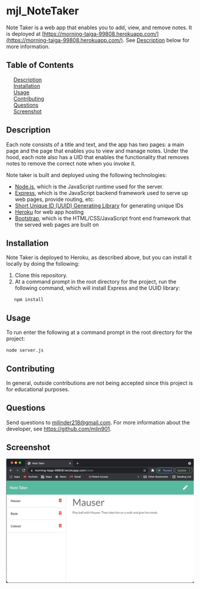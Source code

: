 # mjl_NoteTaker

Note Taker is a web app that enables you to add, view, and remove notes. It is deployed at [https://morning-taiga-99808.herokuapp.com/](https://morning-taiga-99808.herokuapp.com/). See [Description](#description) below for more information.

## Table of Contents

&nbsp;&nbsp;&nbsp;&nbsp;&nbsp;[Description](#description)<br/>
&nbsp;&nbsp;&nbsp;&nbsp;&nbsp;[Installation](#installation)<br/>
&nbsp;&nbsp;&nbsp;&nbsp;&nbsp;[Usage](#usage)<br/>
&nbsp;&nbsp;&nbsp;&nbsp;&nbsp;[Contributing](#contributing)<br/>
&nbsp;&nbsp;&nbsp;&nbsp;&nbsp;[Questions](#questions)<br/>
&nbsp;&nbsp;&nbsp;&nbsp;&nbsp;[Screenshot](#screenshot)<br/>

## Description

Each note consists of a title and text, and the app has two pages: a main page and the page that enables you to view and manage notes. Under the hood, each note also has a UID that enables the functionality that removes notes to remove the correct note when you invoke it.

Note taker is built and deployed using the following technologies:

- [Node.js](https://nodejs.org/), which is the JavaScript runtime used for the server.
- [Express](https://expressjs.com/), which is the JavaScript backend framework used to serve up web pages, provide routing, etc.
- [Short Unique ID (UUID) Generating Library](https://www.npmjs.com/package/short-unique-id) for generating unique IDs
- [Heroku](https://www.heroku.com/) for web app hosting
- [Bootstrap](https://getbootstrap.com/), which is the HTML/CSS/JavaScript front end framework that the served web pages are built on

## Installation 

Note Taker is deployed to Heroku, as described above, but you can install it locally by doing the following:

1. Clone this repository.
2. At a command prompt in the root directory for the project, run the following command, which will install Express and the UUID library:
```
   npm install
```

## Usage 

To run enter the following at a command prompt in the root directory for the project: 
```
node server.js    
```

## Contributing

In general, outside contributions are not being accepted since this project is for educational purposes. 

## Questions
Send questions to mjlinder218@gmail.com. 
For more information about the developer, see https://github.com/mlin901.

## Screenshot 
![Note Taker application screen capture](./mjl_notetakerscreenshot.jpg)
